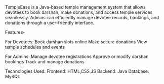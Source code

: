 TempleEase is a Java-based temple management system that allows devotees to book darshan, make donations, and access temple services seamlessly. Admins can efficiently manage devotee records, bookings, and donations through a user-friendly interface.

Features-

For Devotees:
Book darshan slots online
Make secure donations
View temple schedules and events

For Admins:
Manage devotee registrations
Approve or modify darshan bookings
Track and manage donations

Technologies Used:
Frontend: HTML,CSS,JS
Backend: Java
Database: MySQL
